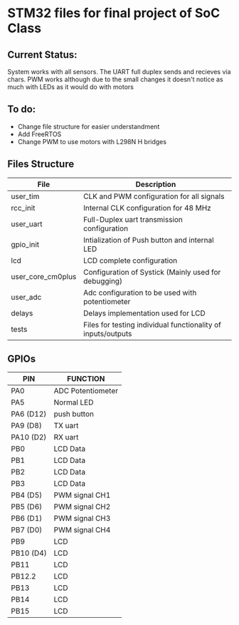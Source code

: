 # STM32 files for final project of SoC Class

## Current Status:
System works with all sensors. The UART full duplex sends and recieves via chars. PWM works although due to the small changes it doesn't notice as much with LEDs as it would do with motors

## To do:
- Change file structure for easier understandment
- Add FreeRTOS
- Change PWM to use motors with L298N H bridges

## Files Structure

| File      | Description   |
|-----------|---------------|
|user_tim   | CLK and PWM configuration for all signals |
|rcc_init   | Internal CLK configuration for 48 MHz     |
|user_uart  | Full-Duplex uart transmission configuration| 
|gpio_init  | Intialization of Push button and internal LED |
|lcd        | LCD complete configuration                    |
|user_core_cm0plus| Configuration of Systick (Mainly used for debugging)|
|user_adc   | Adc configuration to be used with potentiometer|
|delays     | Delays implementation used for LCD             |
|tests      | Files for testing individual functionality of inputs/outputs|

## GPIOs
|PIN 		| FUNCTION				|
|-----------|-----------------------|
| PA0 		| ADC Potentiometer		|
| PA5 		| Normal LED			|
| PA6 (D12)	| push button			|
| PA9 (D8)	| TX uart 				|
| PA10 (D2)	| RX uart				|
| PB0 		| LCD Data				|
| PB1		| LCD Data				|
| PB2		| LCD Data				|
| PB3		| LCD Data 				|
| PB4 (D5)	| PWM signal CH1		|
| PB5 (D6)	| PWM signal CH2		|
| PB6 (D1)	| PWM signal CH3		|
| PB7 (D0)	| PWM signal CH4		|
| PB9 		| LCD					|
| PB10 (D4) | LCD 					|
| PB11 		| LCD 					|
| PB12.2	| LCD					|
| PB13		| LCD					|
| PB14 		| LCD					|
| PB15 		| LCD					|


		